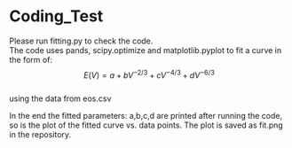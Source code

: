 # Coding_Test
Please run fitting.py to check the code.  
The code uses pands, scipy.optimize and matplotlib.pyplot to fit a curve in the form of:  
$$E(V) = a + bV^{-2/3} + cV^{-4/3} + dV^{-6/3}$$   
using the data from eos.csv  

In the end the fitted parameters: a,b,c,d are printed after running the code, so is the plot of the fitted curve vs. data points. 
The plot is saved as fit.png in the repository.   
